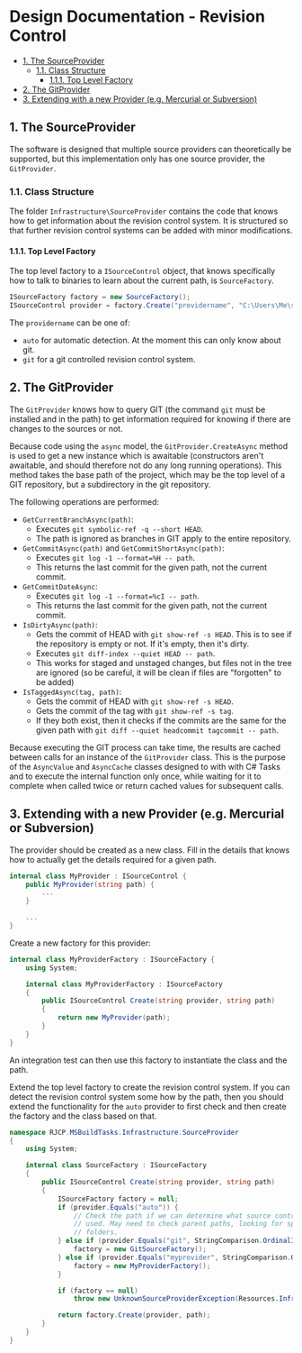 # Design Documentation - Revision Control <!-- omit in toc -->

- [1. The SourceProvider](#1-the-sourceprovider)
  - [1.1. Class Structure](#11-class-structure)
    - [1.1.1. Top Level Factory](#111-top-level-factory)
- [2. The GitProvider](#2-the-gitprovider)
- [3. Extending with a new Provider (e.g. Mercurial or Subversion)](#3-extending-with-a-new-provider-eg-mercurial-or-subversion)

## 1. The SourceProvider

The software is designed that multiple source providers can theoretically be
supported, but this implementation only has one source provider, the
`GitProvider`.

### 1.1. Class Structure

The folder `Infrastructure\SourceProvider` contains the code that knows how to
get information about the revision control system. It is structured so that
further revision control systems can be added with minor modifications.

#### 1.1.1. Top Level Factory

The top level factory to a `ISourceControl` object, that knows specifically how
to talk to binaries to learn about the current path, is `SourceFactory`.

```csharp
ISourceFactory factory = new SourceFactory();
ISourceControl provider = factory.Create("providername", "C:\Users\Me\sources\MyRepo");
```

The `providername` can be one of:

- `auto` for automatic detection. At the moment this can only know about git.
- `git` for a git controlled revision control system.

## 2. The GitProvider

The `GitProvider` knows how to query GIT (the command `git` must be installed
and in the path) to get information required for knowing if there are changes to
the sources or not.

Because code using the `async` model, the `GitProvider.CreateAsync` method is
used to get a new instance which is awaitable (constructors aren't awaitable,
and should therefore not do any long running operations). This method takes the
base path of the project, which may be the top level of a GIT repository, but a
subdirectory in the git repository.

The following operations are performed:

- `GetCurrentBranchAsync(path)`:
  - Executes `git symbolic-ref -q --short HEAD`.
  - The path is ignored as branches in GIT apply to the entire repository.
- `GetCommitAsync(path)` and `GetCommitShortAsync(path)`:
  - Executes `git log -1 --format=%H -- path`.
  - This returns the last commit for the given path, not the current commit.
- `GetCommitDateAsync`:
  - Executes `git log -1 --format=%cI -- path`.
  - This returns the last commit for the given path, not the current commit.
- `IsDirtyAsync(path)`:
  - Gets the commit of HEAD with `git show-ref -s HEAD`. This is to see if the
    repository is empty or not. If it's empty, then it's dirty.
  - Executes `git diff-index --quiet HEAD -- path`.
  - This works for staged and unstaged changes, but files not in the tree are
    ignored (so be careful, it will be clean if files are "forgotten" to be
    added)
- `IsTaggedAsync(tag, path)`:
  - Gets the commit of HEAD with `git show-ref -s HEAD`.
  - Gets the commit of the tag with `git show-ref -s tag`.
  - If they both exist, then it checks if the commits are the same for the given
    path with `git diff --quiet headcommit tagcommit -- path`.

Because executing the GIT process can take time, the results are cached between
calls for an instance of the `GitProvider` class. This is the purpose of the
`AsyncValue` and `AsyncCache` classes designed to with with C# Tasks and to
execute the internal function only once, while waiting for it to complete when
called twice or return cached values for subsequent calls.

## 3. Extending with a new Provider (e.g. Mercurial or Subversion)

The provider should be created as a new class. Fill in the details that knows
how to actually get the details required for a given path.

```csharp
internal class MyProvider : ISourceControl {
    public MyProvider(string path) {
        ...
    }

    ...
}
```

Create a new factory for this provider:

```csharp
internal class MyProviderFactory : ISourceFactory {
    using System;

    internal class MyProviderFactory : ISourceFactory
    {
        public ISourceControl Create(string provider, string path)
        {
            return new MyProvider(path);
        }
    }
}
```

An integration test can then use this factory to instantiate the class and the
path.

Extend the top level factory to create the revision control system. If you can
detect the revision control system some how by the path, then you should extend
the functionality for the `auto` provider to first check and then create the
factory and the class based on that.

```csharp
namespace RJCP.MSBuildTasks.Infrastructure.SourceProvider
{
    using System;

    internal class SourceFactory : ISourceFactory
    {
        public ISourceControl Create(string provider, string path)
        {
            ISourceFactory factory = null;
            if (provider.Equals("auto")) {
                // Check the path if we can determine what source control is
                // used. May need to check parent paths, looking for special
                // folders.
            } else if (provider.Equals("git", StringComparison.OrdinalIgnoreCase)) {
                factory = new GitSourceFactory();
            } else if (provider.Equals("myprovider", StringComparison.OrdinalIgnoreCase)) {
                factory = new MyProviderFactory();
            }

            if (factory == null)
                throw new UnknownSourceProviderException(Resources.Infra_Source_UnknownProvider, provider);

            return factory.Create(provider, path);
        }
    }
}
```

